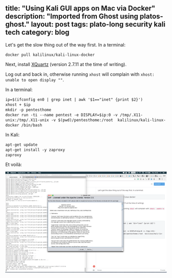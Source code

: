 title: "Using Kali GUI apps on Mac via Docker"
description: "Imported from Ghost using platos-ghost."
layout: post
tags: plato-long security kali tech
category: blog
---

Let's get the slow thing out of the way first. In a terminal:

    docker pull kalilinux/kali-linux-docker

Next, install [XQuartz](https://www.xquartz.org/) (version 2.7.11 at the time of writing).

    
Log out and back in, otherwise running `xhost` will complain with `xhost:  unable to open display ""`.

In a terminal:

```
ip=$(ifconfig en0 | grep inet | awk '$1=="inet" {print $2}')
xhost + $ip
mkdir -p pentesthome
docker run -ti --name pentest -e DISPLAY=$ip:0 -v /tmp/.X11-unix:/tmp/.X11-unix -v $(pwd)/pentesthome:/root  kalilinux/kali-linux-docker /bin/bash
```

In Kali:

```
apt-get update
apt-get install -y zaproxy
zaproxy
```

Et voilà:

![GUI FTW](kali-docker-mac-gui.png)
